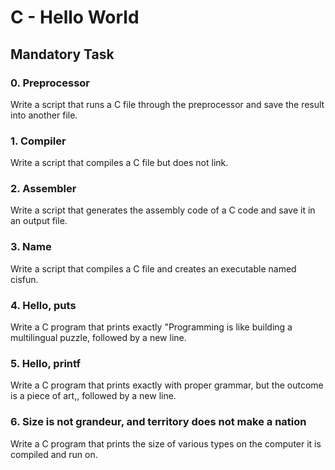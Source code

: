# C - Hello World

## Mandatory Task

### 0. Preprocessor
Write a script that runs a C file through the preprocessor and save the result into another file.

### 1. Compiler
Write a script that compiles a C file but does not link.

### 2. Assembler
Write a script that generates the assembly code of a C code and save it in an output file.

### 3. Name
Write a script that compiles a C file and creates an executable named cisfun.

### 4. Hello, puts
Write a C program that prints exactly "Programming is like building a multilingual puzzle, followed by a new line.

### 5. Hello, printf
Write a C program that prints exactly with proper grammar, but the outcome is a piece of art,, followed by a new line.

### 6. Size is not grandeur, and territory does not make a nation
Write a C program that prints the size of various types on the computer it is compiled and run on.

